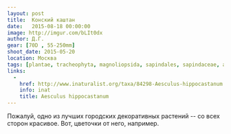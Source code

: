 ```yaml
---
layout: post
title:  Конский каштан
date:   2015-08-18 00:00:00
image: http://imgur.com/bLIt0dx
author: Д.Г.
gear: [70D , 55-250mm]
shoot_date: 2015-05-20
location: Москва
tags: [plantae, tracheophyta, magnoliopsida, sapindales, sapindaceae, aesculus, aesculus hippocastanum]
links:
  -
    href: http://www.inaturalist.org/taxa/84298-Aesculus-hippocastanum
    info: inat
    title: Aesculus hippocastanum
---
```


Пожалуй, одно из лучших городских декоративных растений -- со всех сторон красивое. Вот, цветочки от него, например.
